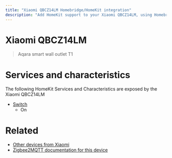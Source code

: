```yaml
---
title: "Xiaomi QBCZ14LM Homebridge/HomeKit integration"
description: "Add HomeKit support to your Xiaomi QBCZ14LM, using Homebridge, Zigbee2MQTT and homebridge-z2m."
---
```

<!---
This file has been GENERATED using src/docgen/docgen.ts
DO NOT EDIT THIS FILE MANUALLY!
-->
# Xiaomi QBCZ14LM
> Aqara smart wall outlet T1


# Services and characteristics
The following HomeKit Services and Characteristics are exposed by
the Xiaomi QBCZ14LM

* [Switch](../../switch.md)
  * On


# Related
* [Other devices from Xiaomi](../index.md#xiaomi)
* [Zigbee2MQTT documentation for this device](https://www.zigbee2mqtt.io/devices/QBCZ14LM.html)